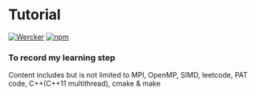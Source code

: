 # Tutorial 
[![Wercker](https://img.shields.io/wercker/ci/wercker/docs.svg)]()
[![npm](https://img.shields.io/npm/l/express.svg)]()

### To record my learning step

Content includes but is not limited to MPI, OpenMP, SIMD,  leetcode, PAT code, C++(C++11 multithread), cmake & make
